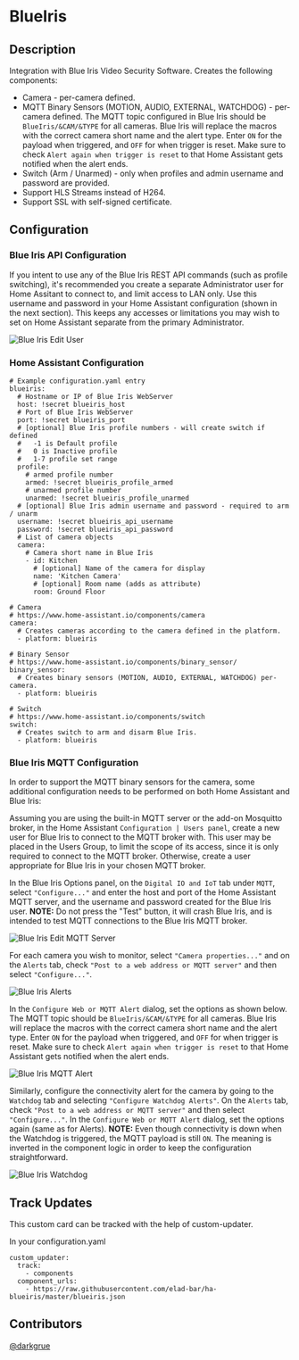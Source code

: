 # BlueIris


## Description

Integration with Blue Iris Video Security Software. Creates the following components:
* Camera - per-camera defined.
* MQTT Binary Sensors (MOTION, AUDIO, EXTERNAL, WATCHDOG) - per-camera defined. The MQTT topic configured in Blue Iris should be `BlueIris/&CAM/&TYPE` for all cameras. Blue Iris will replace the macros with the correct camera short name and the alert type. Enter `ON` for the payload when triggered, and `OFF` for when trigger is reset. Make sure to check `Alert again when trigger is reset` to that Home Assistant gets notified when the alert ends.
* Switch (Arm / Unarmed) - only when profiles and admin username and password are provided.
* Support HLS Streams instead of H264.
* Support SSL with self-signed certificate.


## Configuration

### Blue Iris API Configuration

If you intent to use any of the Blue Iris REST API commands (such as profile switching), it's recommended you create a separate Administrator user for Home Assitant to connect to, and limit access to LAN only.  Use this username and password in your Home Assistant configuration (shown in the next section). This keeps any accesses or limitations you may wish to set on Home Assistant separate from the primary Administrator.

![Blue Iris Edit User](/docs/images/bi-edit_user.png)


### Home Assistant Configuration

```
# Example configuration.yaml entry
blueiris:
  # Hostname or IP of Blue Iris WebServer
  host: !secret blueiris_host
  # Port of Blue Iris WebServer
  port: !secret blueiris_port
  # [optional] Blue Iris profile numbers - will create switch if defined
  #   -1 is Default profile
  #   0 is Inactive profile
  #   1-7 profile set range     
  profile:
    # armed profile number
    armed: !secret blueiris_profile_armed
    # unarmed profile number
    unarmed: !secret blueiris_profile_unarmed
  # [optional] Blue Iris admin username and password - required to arm / unarm
  username: !secret blueiris_api_username
  password: !secret blueiris_api_password
  # List of camera objects
  camera:
    # Camera short name in Blue Iris
    - id: Kitchen
      # [optional] Name of the camera for display
      name: 'Kitchen Camera'
      # [optional] Room name (adds as attribute)
      room: Ground Floor

# Camera
# https://www.home-assistant.io/components/camera
camera:
  # Creates cameras according to the camera defined in the platform.
  - platform: blueiris

# Binary Sensor
# https://www.home-assistant.io/components/binary_sensor/
binary_sensor:
  # Creates binary sensors (MOTION, AUDIO, EXTERNAL, WATCHDOG) per-camera.
  - platform: blueiris

# Switch
# https://www.home-assistant.io/components/switch
switch:
  # Creates switch to arm and disarm Blue Iris.
  - platform: blueiris
```

### Blue Iris MQTT Configuration

In order to support the MQTT binary sensors for the camera, some additional configuration needs to be performed on both Home Assistant and Blue Iris:

Assuming you are using the built-in MQTT server or the add-on Mosquitto broker, in the Home Assistant `Configuration | Users panel`, create a new user for Blue Iris to connect to the MQTT broker with. This user may be placed in the Users Group, to limit the scope of its access, since it is only required to connect to the MQTT broker. Otherwise, create a user appropriate for Blue Iris in your chosen MQTT broker.

In the Blue Iris Options panel, on the `Digital IO and IoT` tab under `MQTT`, select `"Configure..."` and enter the host and port of the Home Assistant MQTT server, and the username and password created for the Blue Iris user.
**NOTE:** Do not press the "Test" button, it will crash Blue Iris, and is intended to test MQTT connections to the Blue Iris MQTT broker.

![Blue Iris Edit MQTT Server](/docs/images/bi-edit_mqtt_server.png)

For each camera you wish to monitor, select `"Camera properties..."` and on the `Alerts` tab, check `"Post to a web address or MQTT server"` and then select `"Configure..."`.

![Blue Iris Alerts](/docs/images/bi-alerts.png)

In the `Configure Web or MQTT Alert` dialog, set the options as shown below. The MQTT topic should be `BlueIris/&CAM/&TYPE` for all cameras. Blue Iris will replace the macros with the correct camera short name and the alert type. Enter `ON` for the payload when triggered, and `OFF` for when trigger is reset. Make sure to check `Alert again when trigger is reset` to that Home Assistant gets notified when the alert ends.

![Blue Iris MQTT Alert](/docs/images/bi-alerts_mqtt.png)

Similarly, configure the connectivity alert for the camera by going to the `Watchdog` tab and selecting `"Configure Watchdog Alerts"`. On the `Alerts` tab, check `"Post to a web address or MQTT server"` and then select `"Configure..."`. In the `Configure Web or MQTT Alert` dialog, set the options again (same as for Alerts).
**NOTE:** Even though connectivity is down when the Watchdog is triggered, the MQTT payload is still `ON`. The meaning is inverted in the component logic in order to keep the configuration straightforward.

![Blue Iris Watchdog](/docs/images/bi-watchdog.png)


## Track Updates

This custom card can be tracked with the help of custom-updater.

In your configuration.yaml

```
custom_updater:
  track:
    - components
  component_urls:
    - https://raw.githubusercontent.com/elad-bar/ha-blueiris/master/blueiris.json
```
## Contributors
<a href="https://github.com/darkgrue">@darkgrue</a> 
